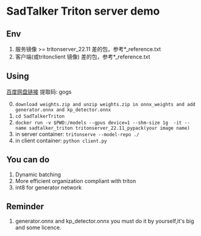 # SadTalker Triton server demo

## Env
1. 服务镜像 \>= tritonserver_22.11  差的包，参考*_reference.txt
2. 客户端(或tritonclient 镜像) 差的包，参考*_reference.txt


## Using 
[百度网盘链接](https://pan.baidu.com/s/1ZgFRmuwVJi26umSVN5BzmQ?pwd=gogs) 提取码: gogs

0. `download weights.zip and unzip weights.zip in onnx_weights and add generator.onnx and kp_detector.onnx `
1. `cd SadTalkerTriton`
2. `docker run -v $PWD:/models --gpus device=1 --shm-size 1g  -it --name sadtalker_triton tritonserver_22.11_pypack(your image name)`
3. in server container: `tritonserve --model-repo ./ `
4. in client container: `python client.py `

## You can do
1. Dynamic batching
2. More efficient organization compliant with triton
3. int8 for generator network

## Reminder
1. generator.onnx and kp_detector.onnx you must do it by yourself,it's big and some licence.